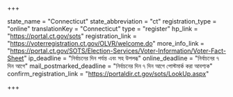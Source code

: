 +++

state_name = "Connecticut"
state_abbreviation = "ct"
registration_type = "online"
translationKey = "Connecticut"
type = "register"
hp_link = "https://portal.ct.gov/sots"
registration_link = "https://voterregistration.ct.gov/OLVR/welcome.do"
more_info_link = "https://portal.ct.gov/SOTS/Election-Services/Voter-Information/Voter-Fact-Sheet"
ip_deadline = "নির্বাচনের দিন পর্যন্ত এবং সহ উপলব্ধ"
online_deadline = "নির্বাচনের ৭ দিন আগে"
mail_postmarked_deadline = "নির্বাচনের দিন ৭ দিন আগে পোস্টমার্ক করা আবশ্যক"
confirm_registration_link = "https://portaldir.ct.gov/sots/LookUp.aspx"

+++